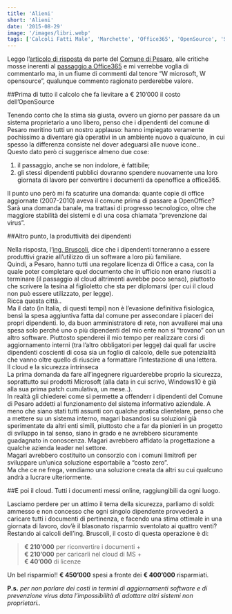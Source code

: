 ```yaml
---
title: 'Alieni'
short: 'Alieni'
date: '2015-08-29'
image: '/images/libri.webp'
tags: ['Calcoli Fatti Male', 'Marchette', 'Office365', 'OpenSource', 'Sicurezza', 'Windows', 'Wired']
---
```


Leggo l’[articolo di risposta](http://www.wired.it/gadget/computer/2015/08/28/office-vs-open-source-comune-pesaro-conferma/) da parte del [Comune di Pesaro](http://www.comune.pesaro.pu.it/), alle critiche mosse inerenti al [passaggio a Office365](http://www.wired.it/economia/business/2015/08/25/pesaro-addio-open-source/) e mi verrebbe voglia di commentarlo ma, in un fiume di commenti dal tenore “W microsoft, W opensource”, qualunque commento ragionato perderebbe valore.

##Prima di tutto il calcolo che fa lievitare a € 210’000 il costo dell’OpenSource

Tenendo conto che la stima sia giusta, ovvero un giorno per passare da un sistema proprietario a uno libero, penso che i dipendenti del comune di Pesaro meritino tutti un nostro applauso: hanno impiegato veramente pochissimo a diventare già operativi in un ambiente nuovo a qualcuno, in cui spesso la differenza consiste nel dover adeguarsi alle nuove icone..  
Questo dato però ci suggerisce almeno due cose:

1. il passaggio, anche se non indolore, è fattibile;
2. gli stessi dipendenti pubblici dovranno spendere nuovamente una loro giornata di lavoro per convertire i documenti da openoffice a office365.

Il punto uno però mi fa scaturire una domanda: quante copie di office aggiornate (2007-2010) aveva il comune prima di passare a OpenOffice? Sarà una domanda banale, ma trattasi di progresso tecnologico, oltre che maggiore stabilità dei sistemi e di una cosa chiamata “prevenzione dai virus”.

##Altro punto, la produttività dei dipendenti

Nella risposta, l’[ing. Bruscoli](https://www.linkedin.com/pub/stefano-bruscoli/1a/b42/b2a), dice che i dipendenti torneranno a essere produttivi grazie all’utilizzo di un software a loro più familiare.  
Quindi, a Pesaro, hanno tutti una regolare licenza di Office a casa, con la quale poter completare quel documento che in ufficio non erano riusciti a terminare (il passaggio al cloud altrimenti avrebbe poco senso), piuttosto che scrivere la tesina al figlioletto che sta per diplomarsi (per cui il cloud non può essere utilizzato, per legge).  
Ricca questa città..  
Ma il dato (in Italia, di questi tempi) non è l’evasione definitiva fisiologica, bensì la spesa aggiuntiva fatta dal comune per assecondare i piaceri dei propri dipendenti. Io, da buon amministratore di rete, non avvallerei mai una spesa solo perché uno o più dipendenti del mio ente non si “trovano” con un altro software. Piuttosto spenderei il mio tempo per realizzare corsi di aggiornamento interni (tra l’altro obbligatori per legge) dai quali far uscire dipendenti coscienti di cosa sia un foglio di calcolo, delle sue potenzialità che vanno oltre quello di riuscire a formattare l’intestazione di una lettera.  
Il cloud e la sicurezza intrinseca  
La prima domanda da fare all’ingegnere riguarderebbe proprio la sicurezza, soprattutto sui prodotti Microsoft (alla data in cui scrivo,  Windows10 è già alla sua prima patch cumulativa, un mese..).  
In realtà gli chiederei come si permette a offenderr i dipendenti del Comune di Pesaro addetti al funzionamento del sistema informativo aziendale. A meno che siano stati tutti assunti con qualche pratica clientelare, penso che a mettere su un sistema interno, magari basandosi su soluzioni già sperimentate da altri enti simili, piuttosto che a far da pionieri in un progetto di sviluppo in tal senso, siano in grado e ne avrebbero sicuramente guadagnato in conoscenza. Magari avrebbero affidato la progettazione a qualche azienda leader nel settore.  
Magari avrebbero costituito un consorzio con i comuni limitrofi per sviluppare un’unica soluzione esportabile a “costo zero”.  
Ma che ce ne frega, vendiamo una soluzione creata da altri su cui qualcuno andrà a lucrare ulteriormente.

##E poi il cloud. Tutti i documenti messi online, raggiungibili da ogni luogo.

Lasciamo perdere per un attimo il tema della sicurezza, parliamo di soldi: ammesso e non concesso che ogni singolo dipendente provvederà a caricare tutti i documenti di pertinenza, e facendo una stima ottimale in una giornata di lavoro, dov’è il blasonato risparmio sventolato ai quattro venti?  
 Restando ai calcoli dell’ing. Bruscoli, il costo di questa operazione è di:

> **€ 210’000** per riconvertire i documenti +  
> **€ 210’000** per caricarli nel cloud di MS +  
> **€ 40’000** di licenze

Un bel risparmio!! **€ 450’000** spesi a fronte dei **€ 400’000** risparmiati.

**P.s.** *per non parlare dei costi in termini di aggiornamenti software e di prevenzione virus data l’impossibilità di adottare altri sistemi non proprietari..*


